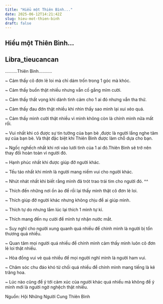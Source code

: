 ```yaml
---
title: "Hiểu một Thiên Bình..."
date: 2025-06-12T14:21:42Z
slug: hieu-mot-thien-binh
draft: false
---
```


## Hiểu một Thiên Bình...

## Libra_tieucancan

..........Thiên Bình...........
 
~ Cảm thấy cô đơn lẻ loi mà chỉ dám trốn trong 1 góc mà khóc.
 
~ Cảm thấy buồn thật nhiều nhưng vẫn cố gắng mỉm cười.
 
~ Cảm thấy thất vọng khi dành tình cảm cho 1 ai đó nhưng vẫn tha thứ.
 
~ Cảm thấy đau đớn thật nhiều khi nhìn thấy sao mình lại xui xẻo quá.
 
~ Cảm thấy mình cười thật nhiều vì mình không còn là chính mình nữa mất rồi.
 
~ Vui nhất khi có được sự tin tưởng của bạn bè ,được là người lắng nghe tâm sự của bạn bè. Và thật đặc biệt khi Thiên Bình được làm chỗ dựa cho bạn.
 
~ Ngốc nghếch nhất khi rơi vào lưới tình của 1 ai đó.Thiên Bình sẽ trở nên thay đổi hoàn toàn vì người đó.
 
~ Hạnh phúc nhất khi được giúp đỡ người khác.
 
~ Tếu táo nhất khi mình là người mang niềm vui cho người khác.
 
~ Nhút nhát nhất khi biết rằng mình đã trót trao trái tim cho người đó. ^^
 
~ Thích đến những nơi ồn ào để rồi lại thấy mình thật cô đơn lẻ loi.
 
~ Thích giúp đỡ người khác nhưng không chịu để ai giúp mình.
 
~ Thích tự do nhưng lắm lúc lại thích 1 mình tự kỉ.
 
~ Thích mang đến nụ cười để mình tự nhận nước mắt.
 
~ Suy nghĩ cho người xung quanh quá nhiều để chính mình là người bị tổn thương quá nhiều.
 
~ Quan tâm mọi người quá nhiều để chính mình cảm thấy mình luôn cô đơn lẻ loi thật nhiều.
 
~ Hòa đồng vui vẻ quá nhiều để mọi người nghĩ mình là người ham vui.
 
~ Chăm sóc chu đáo khó từ chối quá nhiều để chính mình mang tiếng là kẻ trăng hoa.
 
~ Lúc nào cũng để ý tới cảm xúc của người khác quá nhiều mà không để ý mình mới là người ngờ nghệch thật nhiều.
 
Nguồn: Hội Những Người Cung Thiên Bình